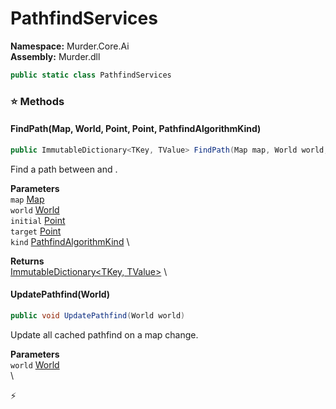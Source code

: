 # PathfindServices

**Namespace:** Murder.Core.Ai \
**Assembly:** Murder.dll

```csharp
public static class PathfindServices
```

### ⭐ Methods
#### FindPath(Map, World, Point, Point, PathfindAlgorithmKind)
```csharp
public ImmutableDictionary<TKey, TValue> FindPath(Map map, World world, Point initial, Point target, PathfindAlgorithmKind kind)
```

Find a path between <paramref name="initial" /> and <paramref name="target" />.

**Parameters** \
`map` [Map](../../../Murder/Core/Map.html) \
`world` [World](../../../Bang/World.html) \
`initial` [Point](../../../Murder/Core/Geometry/Point.html) \
`target` [Point](../../../Murder/Core/Geometry/Point.html) \
`kind` [PathfindAlgorithmKind](../../../Murder/Core/Ai/PathfindAlgorithmKind.html) \

**Returns** \
[ImmutableDictionary\<TKey, TValue\>](https://learn.microsoft.com/en-us/dotnet/api/System.Collections.Immutable.ImmutableDictionary-2?view=net-7.0) \

#### UpdatePathfind(World)
```csharp
public void UpdatePathfind(World world)
```

Update all cached pathfind on a map change.

**Parameters** \
`world` [World](../../../Bang/World.html) \
\



⚡